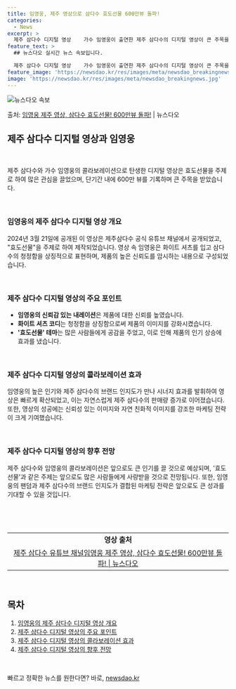 ```yaml
---
title: 임영웅, 제주 영상으로 삼다수 효도선물 600만뷰 돌파!
categories:
  - News
excerpt: >
  제주 삼다수 디지털 영상    가수 임영웅이 출연한 제주 삼다수의 디지털 영상이 큰 주목을 받고 있다. 이 …
feature_text: >
  ## 뉴스다오 실시간 뉴스 속보입니다.

  제주 삼다수 디지털 영상    가수 임영웅이 출연한 제주 삼다수의 디지털 영상이 큰 주목을 받고 있다. 이 …
feature_image: 'https://newsdao.kr/res/images/meta/newsdao_breakingnews.jpg'
image: 'https://newsdao.kr/res/images/meta/newsdao_breakingnews.jpg'
---
```


![뉴스다오 속보](https://newsdao.kr/res/images/meta/newsdao_breakingnews.jpg)

<p>출처: <a href="https://newsdao.kr/4710" rel="dofollow">임영웅 제주 영상, 삼다수 효도선물! 600만뷰 돌파!</a> | 뉴스다오</p>

<h2 data-ke-size="size26">제주 삼다수 디지털 영상과 임영웅</h2>
<p data-ke-size="size16">&nbsp;</p>
제주 삼다수와 가수 임영웅의 콜라보레이션으로 탄생한 디지털 영상은 효도선물을 주제로 하여 많은 관심을 끌었으며, 단기간 내에 600만 뷰를 기록하며 큰 주목을 받았습니다.
<p data-ke-size="size16">&nbsp;</p>
<h3>임영웅의 제주 삼다수 디지털 영상 개요</h3>
<p>2024년 3월 21일에 공개된 이 영상은 제주삼다수 공식 유튜브 채널에서 공개되었고, "효도선물"을 주제로 하여 제작되었습니다. 영상 속 임영웅은 화이트 셔츠를 입고 삼다수의 청정함을 상징적으로 표현하며, 제품의 높은 신뢰도를 암시하는 내용으로 구성되었습니다.</p>
<p data-ke-size="size16">&nbsp;</p>
<h3>제주 삼다수 디지털 영상의 주요 포인트</h3>
<ul>
<li><b>임영웅의 신뢰감 있는 내레이션</b>은 제품에 대한 신뢰를 높였습니다.</li>
<li><b>화이트 셔츠 코디</b>는 청정함을 상징함으로써 제품의 이미지를 강화시켰습니다.</li>
<li><b>'효도선물' 테마</b>는 많은 사람들에게 공감을 주었고, 이로 인해 제품의 인기 상승에 효과를 냈습니다.</li>
</ul>
<p data-ke-size="size16">&nbsp;</p>
<h3>제주 삼다수 디지털 영상의 콜라보레이션 효과</h3>
<p>임영웅의 높은 인기와 제주 삼다수의 브랜드 인지도가 만나 시너지 효과를 발휘하여 영상은 빠르게 확산되었고, 이는 자연스럽게 제주 삼다수의 판매량 증가로 이어졌습니다. 또한, 영상의 성공에는 신뢰성 있는 이미지와 자연 친화적 이미지를 강조한 마케팅 전략이 크게 기여했습니다.</p>
<p data-ke-size="size16">&nbsp;</p>
<h3>제주 삼다수 디지털 영상의 향후 전망</h3>
<p>제주 삼다수와 임영웅의 콜라보레이션은 앞으로도 큰 인기를 끌 것으로 예상되며, '효도선물'과 같은 주제는 앞으로도 많은 사람들에게 사랑받을 것으로 전망됩니다. 또한, 임영웅의 팬덤과 제주 삼다수의 브랜드 인지도가 결합된 마케팅 전략은 앞으로도 큰 성과를 기대할 수 있을 것입니다.</p>
<p data-ke-size="size16">&nbsp;</p>
<p data-ke-size="size16">&nbsp;</p>
<table>
<tbody>
<tr>
<td style="text-align: center; height: 17px;"><b>영상 출처</b></td>
</tr>
<tr>
<td style="text-align: center; height: 17px;"><a href="https://newsdao.kr/4710">제주 삼다수 유튜브 채널임영웅 제주 영상, 삼다수 효도선물! 600만뷰 돌파! | 뉴스다오</a></td>
</tr>
</tbody>
</table>
<p data-ke-size="size16">&nbsp;</p>
<h2 data-ke-size="size26">목차</h2>
<ol>
<li><a href="#임영웅의-제주-삼다수-디지털-영상-개요">임영웅의 제주 삼다수 디지털 영상 개요</a></li>
<li><a href="#제주-삼다수-디지털-영상의-주요-포인트">제주 삼다수 디지털 영상의 주요 포인트</a></li>
<li><a href="#제주-삼다수-디지털-영상의-콜라보레이션-효과">제주 삼다수 디지털 영상의 콜라보레이션 효과</a></li>
<li><a href="#제주-삼다수-디지털-영상의-향후-전망">제주 삼다수 디지털 영상의 향후 전망</a></li>
</ol>
<p data-ke-size="size16">&nbsp;</p> 

빠르고 정확한 뉴스를 원한다면? 바로, <a href="https://newsdao.kr" rel="dofollow">newsdao.kr</a>


